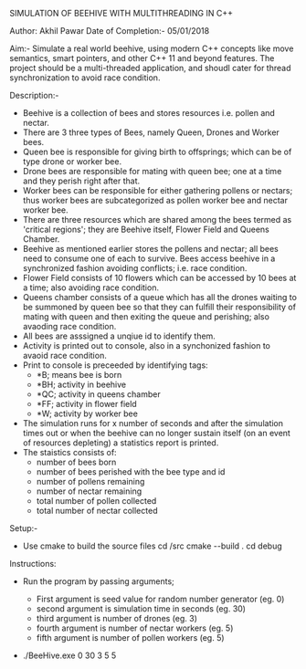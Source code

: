 SIMULATION OF BEEHIVE WITH MULTITHREADING IN C++

Author: Akhil Pawar
Date of Completion:- 05/01/2018

Aim:- Simulate a real world beehive, using modern C++ concepts like move semantics, smart pointers, and other C++ 11 and beyond features.
The project should be a multi-threaded application, and shoudl cater for thread synchronization to avoid race condition. 

Description:-
- Beehive is a collection of bees and stores resources i.e. pollen and nectar.
- There are 3 three types of Bees, namely Queen, Drones and Worker bees.
- Queen bee is responsible for giving birth to offsprings; which can be of type drone or worker bee.
- Drone bees are responsible for mating with queen bee; one at a time and they perish right after that.
- Worker bees can be responsible for either gathering pollens or nectars; thus worker bees are subcategorized as pollen worker bee and nectar worker bee.
- There are three resources which are shared among the bees termed as 'critical regions'; they are Beehive itself, Flower Field and Queens Chamber.
- Beehive as mentioned earlier stores the pollens and nectar; all bees need to consume one of each to survive. Bees access beehive in a synchronized fashion avoiding conflicts; i.e. race condition.
- Flower Field consists of 10 flowers which can be accessed by 10 bees at a time; also avoiding race condition.
- Queens chamber consists of a queue which has all the drones waiting to be summoned by queen bee so that they can fulfill their responsibility of mating with queen and then exiting the queue and perishing; also avaoding race condition.
- All bees are asssigned a unqiue id to identify them.
- Activity is printed out to console, also in a synchonized fashion to avaoid race condition.
- Print to console is preceeded by identifying tags:
	- *B; means bee is born
	- *BH; activity in beehive
	- *QC; activity in queens chamber
	- *FF; activity in flower field
	- *W; activity by worker bee
- The simulation runs for x number of seconds and after the simulation times out or when the beehive can no longer sustain itself (on an event of resources depleting) a statistics report is printed.
- The staistics consists of:
  - number of bees born
  - number of bees perished with the bee type and id
  - number of pollens remaining
  - number of nectar remaining
  - total number of pollen collected
  - total number of nectar collected 


Setup:-
- Use cmake to build the source files
	cd /src
	cmake --build .
	cd debug


Instructions:
- Run the program by passing arguments; 
	- First argument is seed value for random number generator (eg. 0)
	- second argument is simulation time in seconds (eg. 30)
	- third argument is number of drones (eg. 3)
	- fourth argument is number of nectar workers (eg. 5)
	- fifth argument is number of pollen workers (eg. 5)

- ./BeeHive.exe 0 30 3 5 5 
